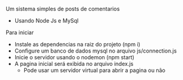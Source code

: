 Um sistema simples de posts de comentarios
- Usando Node Js e MySql

Para iniciar
- Instale as dependencias na raiz do projeto (npm i)
- Configure um banco de dados mysql no arquivo js/connection.js
- Inicie o servidor usando o nodemon (npm start)
- A pagina inicial será exibida no arquivo index.js 
    * Pode usar um servidor virtual para abrir a pagina ou não